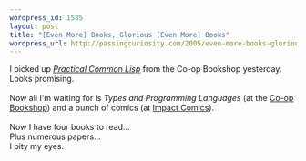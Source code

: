 ```yaml
--- 
wordpress_id: 1585
layout: post
title: "[Even More] Books, Glorious [Even More] Books"
wordpress_url: http://passingcuriosity.com/2005/even-more-books-glorious-even-more-books/
---
```

I picked up <a href="http://www.amazon.com/exec/obidos/ASIN/1590592395/" style="font-style: italic;">Practical Common Lisp</a> from the Co-op Bookshop yesterday. Looks promising.<br /><br />Now all I'm waiting for is <span style="font-style: italic;">Types and Programming Languages</span> (at the <a href="http://www.coop-bookshop.com.au/">Co-op Bookshop</a>) and a bunch of comics (at <a href="http://www.impactcomics.com.au/">Impact Comics</a>).<br /><br />Now I have four books to read...<br />Plus numerous papers...<br />I pity my eyes.
